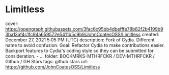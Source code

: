 # Limitless

cover: https://opengraph.githubassets.com/3fac6c95bb4dbefffe78b82f2b4199b93ba13af4c1fc94a659572e5411b5c9b9/JohnCoatesOSS/Limitless
created: December 27, 2021 5:05 PM (UTC)
description: Fork of Cydia. Different name to avoid confusion. Goal: Refactor Cydia to make contributions easier. Backport features to Cydia's coding style so they can be submitted for consideration. - ...
folder: BOOKMRKS-MTHRFCKR / DEV-MTHRFCKR / Github / GH Stars
tags: github stars
url: https://github.com/JohnCoatesOSS/Limitless